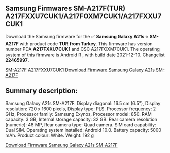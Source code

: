 <h2>Samsung Firmwares SM-A217F(TUR) A217FXXU7CUK1/A217FOXM7CUK1/A217FXXU7CUK1</h2>
Download the Samsung firmware for the ✅ <strong>Samsung Galaxy A21s </strong> ⭐ <strong>SM-A217F</strong> with product code <strong>TUR</strong> <strong> from Turkey</strong>. This firmware has version number PDA <strong>A217FXXU7CUK1</strong> and CSC A217FOXM7CUK1. The operating system of this firmware is Android R , with build date 2021-12-10. Changelist <strong>22465997</strong>.


[SM-A217F](https://samfirm.shop/samsung/model/SM-A217F)
[A217FXXU7CUK1](https://samfirm.shop/samsung/pda/A217FXXU7CUK1)
[Download Firmware Samsung Galaxy A21s SM-A217F](https://samfirm.shop/samsung/firmware/481558)
<h2>Summary description:</h2>
<p>Samsung Galaxy A21s SM-A217F. Display diagonal: 16.5 cm (6.5"), Display resolution: 720 x 1600 pixels, Display type: PLS. Processor frequency: 2 GHz, Processor family: Samsung Exynos, Processor model: 850. RAM capacity: 3 GB, Internal storage capacity: 32 GB. Rear camera resolution (numeric): 48 MP, Rear camera type: Quad camera. SIM card capability: Dual SIM. Operating system installed: Android 10.0. Battery capacity: 5000 mAh. Product colour: White. Weight: 192 g</p>


[Download Firmware Samsung Galaxy A21s SM-A217F](https://samfirm.shop/samsung/firmware/481558)
